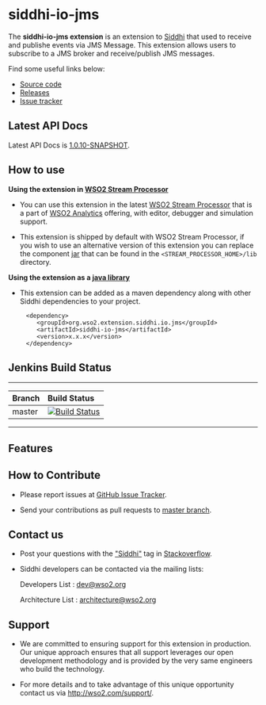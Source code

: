 siddhi-io-jms
======================================

The **siddhi-io-jms extension** is an extension to <a target="_blank" href="https://wso2.github.io/siddhi">Siddhi</a> that used to receive and publishe events via JMS Message. This extension allows users to subscribe to a JMS broker and receive/publish JMS messages.

Find some useful links below:

* <a target="_blank" href="https://github.com/wso2-extensions/siddhi-io-jms">Source code</a>
* <a target="_blank" href="https://github.com/wso2-extensions/siddhi-io-jms/releases">Releases</a>
* <a target="_blank" href="https://github.com/wso2-extensions/siddhi-io-jms/issues">Issue tracker</a>

## Latest API Docs 

Latest API Docs is <a target="_blank" href="https://wso2-extensions.github.io/siddhi-io-jms/api/1.0.10-SNAPSHOT">1.0.10-SNAPSHOT</a>.

## How to use 

**Using the extension in <a target="_blank" href="https://github.com/wso2/product-sp">WSO2 Stream Processor</a>**

* You can use this extension in the latest <a target="_blank" href="https://github.com/wso2/product-sp/releases">WSO2 Stream Processor</a> that is a part of <a target="_blank" href="http://wso2.com/analytics?utm_source=gitanalytics&utm_campaign=gitanalytics_Jul17">WSO2 Analytics</a> offering, with editor, debugger and simulation support. 

* This extension is shipped by default with WSO2 Stream Processor, if you wish to use an alternative version of this extension you can replace the component <a target="_blank" href="https://github.com/wso2-extensions/siddhi-io-jms/releases">jar</a> that can be found in the `<STREAM_PROCESSOR_HOME>/lib` directory.

**Using the extension as a <a target="_blank" href="https://wso2.github.io/siddhi/documentation/running-as-a-java-library">java library</a>**

* This extension can be added as a maven dependency along with other Siddhi dependencies to your project.

```
     <dependency>
        <groupId>org.wso2.extension.siddhi.io.jms</groupId>
        <artifactId>siddhi-io-jms</artifactId>
        <version>x.x.x</version>
     </dependency>
```

## Jenkins Build Status

---

|  Branch | Build Status |
| :------ |:------------ | 
| master  | [![Build Status](https://wso2.org/jenkins/job/siddhi/job/siddhi-io-jms/badge/icon)](https://wso2.org/jenkins/job/siddhi/job/siddhi-io-jms/) |

---

## Features


## How to Contribute
 
  * Please report issues at <a target="_blank" href="https://github.com/wso2-extensions/siddhi-io-jms/issues">GitHub Issue Tracker</a>.
  
  * Send your contributions as pull requests to <a target="_blank" href="https://github.com/wso2-extensions/siddhi-io-jms/tree/master">master branch</a>. 
 
## Contact us 

 * Post your questions with the <a target="_blank" href="http://stackoverflow.com/search?q=siddhi">"Siddhi"</a> tag in <a target="_blank" href="http://stackoverflow.com/search?q=siddhi">Stackoverflow</a>. 
 
 * Siddhi developers can be contacted via the mailing lists:
 
    Developers List   : [dev@wso2.org](mailto:dev@wso2.org)
    
    Architecture List : [architecture@wso2.org](mailto:architecture@wso2.org)
 
## Support 

* We are committed to ensuring support for this extension in production. Our unique approach ensures that all support leverages our open development methodology and is provided by the very same engineers who build the technology. 

* For more details and to take advantage of this unique opportunity contact us via <a target="_blank" href="http://wso2.com/support?utm_source=gitanalytics&utm_campaign=gitanalytics_Jul17">http://wso2.com/support/</a>. 

